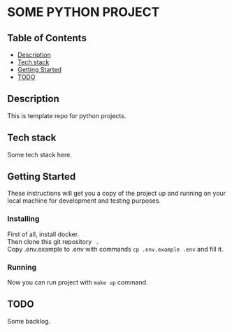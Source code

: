 # SOME PYTHON PROJECT
## Table of Contents

- [Description](#description)
- [Tech stack](#stack)
- [Getting Started](#getting_started)
- [TODO](#todo)

## Description <a name="description"></a>
This is template repo for python projects.

## Tech stack <a name="stack"></a>
Some tech stack here.<br>

## Getting Started <a name="getting_started"></a>
These instructions will get you a copy of the project up and running on your local machine for development and testing purposes.

### Installing
First of all, install docker.<br>
Then clone this git repository ` `.<br>
Copy .env.example to .env with commands `cp .env.example .env` and fill it.<br>

### Running
Now you can run project with `make up` command.

## TODO <a name="todo"></a>
Some backlog.
